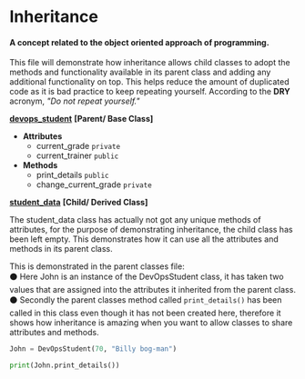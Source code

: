 # Inheritance 

#### A concept related to the object oriented approach of programming.

This file will demonstrate how inheritance allows child classes to adopt the methods and functionality available
in its parent class and adding any additional functionality on top. This helps reduce the amount of duplicated code
as it is bad practice to keep repeating yourself. According to the **DRY** acronym, _"Do not repeat yourself."_

[**devops_student**](devops_student.py) **[Parent/ Base Class]**
* **Attributes**
    * current_grade `private`
    * current_trainer `public`
* **Methods**
    * print_details `public`
    * change_current_grade `private` 

[**student_data**](student_data.py) **[Child/ Derived Class]**

The student_data class has actually not got any unique methods of attributes, for the purpose of
demonstrating inheritance, the child class has been left
empty. This demonstrates how it can use all the attributes and methods in its
parent class.

This is demonstrated in the parent classes file: <br>
⚫ Here John is an instance of the DevOpsStudent class, it has taken two values that are assigned into the attributes it inherited from the parent class. <br>
⚫ Secondly the parent classes method called `print_details()` has been called in this class even though it has not been
 created here, therefore it shows how inheritance is amazing when you want to allow classes to share attributes and methods.
```python
John = DevOpsStudent(70, "Billy bog-man")

print(John.print_details())
```